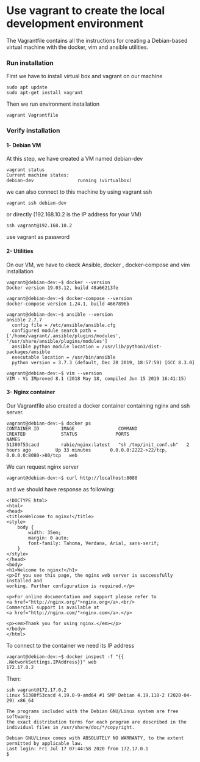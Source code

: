 # Use vagrant to create the local development environment
The Vagrantfile contains all the instructions for creating a Debian-based virtual machine with the docker, vim and ansible utilities.

### Run installation
First we have to install virtual box and vagrant on our machine
```
sudo apt update
sudo apt-get install vagrant
```
Then we run environment installation
```
vagrant Vagrantfile
```
### Verify installation

#### 1- Debian VM
At this step, we have created a VM named debian-dev
```
vagrant status           
Current machine states:
debian-dev                running (virtualbox)
```
we can also connect to this machine by using vagrant ssh
```
vagrant ssh debian-dev
```
or directly (192.168.10.2 is the IP address for your VM)

```
ssh vagrant@192.168.10.2  
```
use vagrant as password

#### 2- Utilities
On our VM, we have to ckeck Ansible, docker , docker-compose and vim installation

```
vagrant@debian-dev:~$ docker --version
Docker version 19.03.12, build 48a66213fe
```
```
vagrant@debian-dev:~$ docker-compose --version
docker-compose version 1.24.1, build 4667896b
```
```
vagrant@debian-dev:~$ ansible --version
ansible 2.7.7
  config file = /etc/ansible/ansible.cfg
  configured module search path = ['/home/vagrant/.ansible/plugins/modules', '/usr/share/ansible/plugins/modules']
  ansible python module location = /usr/lib/python3/dist-packages/ansible
  executable location = /usr/bin/ansible
  python version = 3.7.3 (default, Dec 20 2019, 18:57:59) [GCC 8.3.0]
```
```
vagrant@debian-dev:~$ vim --version
VIM - Vi IMproved 8.1 (2018 May 18, compiled Jun 15 2019 16:41:15)
```
#### 3- Nginx container
Our Vagrantfile also created a docker container containing nginx and ssh server.
```
vagrant@debian-dev:~$ docker ps 
CONTAINER ID        IMAGE                COMMAND                  CREATED             STATUS              PORTS                                        NAMES
51380f53cacd        rabie/nginx:latest   "sh /tmp/init_conf.sh"   2 hours ago         Up 33 minutes       0.0.0.0:2222->22/tcp, 0.0.0.0:8080->80/tcp   web
```
We can request nginx server 
```
vagrant@debian-dev:~$ curl http://localhost:8080
```
and we should have response as following:
```
<!DOCTYPE html>
<html>
<head>
<title>Welcome to nginx!</title>
<style>
    body {
        width: 35em;
        margin: 0 auto;
        font-family: Tahoma, Verdana, Arial, sans-serif;
    }
</style>
</head>
<body>
<h1>Welcome to nginx!</h1>
<p>If you see this page, the nginx web server is successfully installed and
working. Further configuration is required.</p>

<p>For online documentation and support please refer to
<a href="http://nginx.org/">nginx.org</a>.<br/>
Commercial support is available at
<a href="http://nginx.com/">nginx.com</a>.</p>

<p><em>Thank you for using nginx.</em></p>
</body>
</html>
```
To connect to the container we need its IP address 
```
vagrant@debian-dev:~$ docker inspect -f "{{ .NetworkSettings.IPAddress}}" web
172.17.0.2
```
Then:
```
ssh vagrant@172.17.0.2
Linux 51380f53cacd 4.19.0-9-amd64 #1 SMP Debian 4.19.118-2 (2020-04-29) x86_64

The programs included with the Debian GNU/Linux system are free software;
the exact distribution terms for each program are described in the
individual files in /usr/share/doc/*/copyright.

Debian GNU/Linux comes with ABSOLUTELY NO WARRANTY, to the extent
permitted by applicable law.
Last login: Fri Jul 17 07:44:58 2020 from 172.17.0.1
$ 
```






